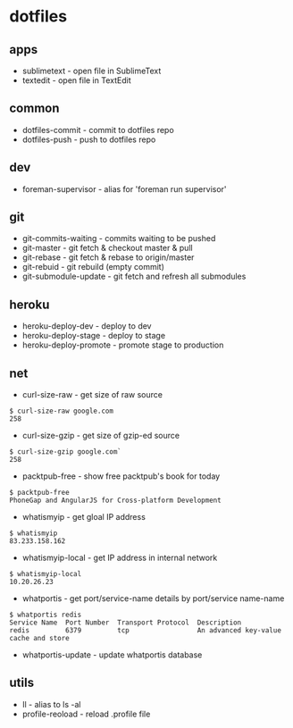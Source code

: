 # dotfiles

## apps
 - sublimetext - open file in SublimeText
 - textedit - open file in TextEdit

## common

 - dotfiles-commit - commit to dotfiles repo
 - dotfiles-push - push to dotfiles repo

## dev

 - foreman-supervisor - alias for 'foreman run supervisor'

## git

 - git-commits-waiting - commits waiting to be pushed
 - git-master - git fetch & checkout master & pull
 - git-rebase - git fetch & rebase to origin/master
 - git-rebuid - git rebuild (empty commit)
 - git-submodule-update - git fetch and refresh all submodules

## heroku

 - heroku-deploy-dev - deploy to dev
 - heroku-deploy-stage - deploy to stage
 - heroku-deploy-promote - promote stage to production

## net

 - curl-size-raw - get size of raw source
 
 ```
 $ curl-size-raw google.com
 258
 ```

 - curl-size-gzip - get size of gzip-ed source
 
 ```
 $ curl-size-gzip google.com`
 258
 ```
- packtpub-free - show free packtpub's book for today
 ```
 $ packtpub-free
 PhoneGap and AngularJS for Cross-platform Development
 ```

 - whatismyip - get gloal IP address

 ```
 $ whatismyip
 83.233.158.162
 ```

 - whatismyip-local - get IP address in internal network

 ```
 $ whatismyip-local
 10.20.26.23
 ```
 - whatportis - get port/service-name details by port/service name-name

 ```
 $ whatportis redis
 Service Name  Port Number  Transport Protocol  Description
 redis         6379         tcp                 An advanced key-value cache and store
 ```

  - whatportis-update - update whatportis database

## utils

 - ll - alias to ls -al
 - profile-reoload - reload .profile file
 
